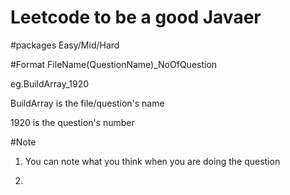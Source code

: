 # Leetcode to be a good Javaer

#packages 
Easy/Mid/Hard

#Format
FileName(QuestionName)_NoOfQuestion

eg.BuildArray_1920

BuildArray is the file/question's name

1920 is the question's number

#Note

1. You can note what you think when you are doing the question

2. 
